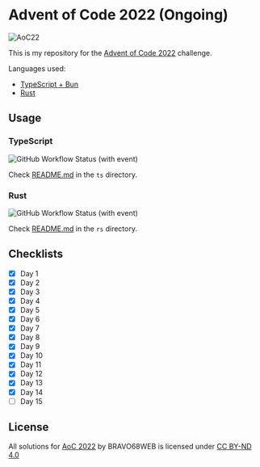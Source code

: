 # Advent of Code 2022 (Ongoing)

![AoC22](https://repository-images.githubusercontent.com/726431802/c8e91bfc-1db4-4fa8-93b2-dcb8cf18cc0c)

This is my repository for the [Advent of Code 2022](https://adventofcode.com/2022) challenge.

Languages used:

-   [TypeScript + Bun](https://bun.sh/)
-   [Rust](https://www.rust-lang.org/)

## Usage

### TypeScript

![GitHub Workflow Status (with event)](<https://img.shields.io/github/actions/workflow/status/bravo68web/advent-of-code-22/runner-ts.yaml?style=for-the-badge&logo=typescript&label=AoC%20Test%20Runner%20(Typescript)&labelColor=white>)

Check [README.md](code/ts/README.md) in the `ts` directory.

### Rust

![GitHub Workflow Status (with event)](<https://img.shields.io/github/actions/workflow/status/bravo68web/advent-of-code-22/runner-rs.yaml?style=for-the-badge&logo=rust&label=AoC%20Test%20Runner%20(Rust)&labelColor=back>)

Check [README.md](code/rs/README.md) in the `rs` directory.

## Checklists

-   [x] Day 1
-   [x] Day 2
-   [x] Day 3
-   [x] Day 4
-   [x] Day 5
-   [x] Day 6
-   [x] Day 7
-   [x] Day 8
-   [x] Day 9
-   [x] Day 10
-   [x] Day 11
-   [x] Day 12
-   [x] Day 13
-   [x] Day 14
-   [ ] Day 15

## License

All solutions for [AoC 2022](https://adventofcode.com/2022) by BRAVO68WEB is licensed under [CC BY-ND 4.0](https://creativecommons.org/licenses/by-nd/4.0/)
